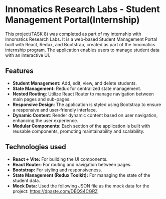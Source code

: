 # Innomatics Research Labs - Student Management Portal(Internship)

This project(TASK 8) was completed as part of my internship with Innomatics Research Labs. It is a web-based Student Management Portal built with React, Redux, and Bootstrap, created as part of the Innomatics internship program. The application enables users to manage student data with an interactive UI.

## Features
- **Student Management:** Add, edit, view, and delete students.
- **State Management:** Redux for centralized state management.
- **Nested Routing**: Utilize React Router to manage navigation between main pages and sub-pages.
- **Responsive Design**: The application is styled using Bootstrap to ensure a responsive and user-friendly interface.
- **Dynamic Content**: Render dynamic content based on user navigation, enhancing the user experience.
- **Modular Components**: Each section of the application is built with reusable components, promoting maintainability and scalability.

## Technologies used
- **React + Vite:** For building the UI components.
- **React Router:** For routing and navigation between pages.
- **Bootstrap:** For styling and responsiveness.
- **State Management (Redux Toolkit):** For managing the state of the student data.
- **Mock Data:** Used the following JSON file as the mock data for the project: https://dpaste.com/DBQS4CGRZ
